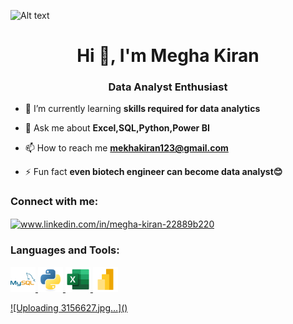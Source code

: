 ![Alt text](/images/3156627.jpg "Optional title")



<h1 align="center">Hi 👋, I'm Megha Kiran</h1>
<h3 align="center">Data Analyst Enthusiast</h3>

- 🌱 I’m currently learning **skills required for data analytics**

- 💬 Ask me about **Excel,SQL,Python,Power BI**

- 📫 How to reach me **mekhakiran123@gmail.com**

- ⚡ Fun fact **even biotech engineer can become data analyst😊**

<h3 align="left">Connect with me:</h3>
<p align="left">
<a href="https://www.linkedin.com/in/megha-kiran-22889b220/" target="blank"><img align="center" src="https://raw.githubusercontent.com/rahuldkjain/github-profile-readme-generator/master/src/images/icons/Social/linked-in-alt.svg" alt="www.linkedin.com/in/megha-kiran-22889b220" height="30" width="40" /></a>
</p>

<h3 align="left">Languages and Tools:</h3>
<p align="left"> <a href="https://www.mysql.com/" target="_blank" rel="noreferrer"> <img src="https://raw.githubusercontent.com/devicons/devicon/master/icons/mysql/mysql-original-wordmark.svg" alt="mysql" width="40" height="40"/> </a> <a href="https://www.python.org" target="_blank" rel="noreferrer"> <img src="https://raw.githubusercontent.com/devicons/devicon/master/icons/python/python-original.svg" alt="python" width="40" height="40"/> </a> 
      <a href="https://www.microsoft.com/en/microsoft-365/excel?market=af"  target="_blank" rel="noreferrer"><img src="images/excel-svgrepo-com (1).svg"
      alt="EXCEL" width="40"</a> 
   <a href="https://www.microsoft.com/en-us/power-platform/products/power-bi    target="_blank" rel="noreferrer">
   <img src="images/icons8-power-bi-2021.svg" alt="Power BI" width="40"
</a>
</p>
![Uploading 3156627.jpg…]()

